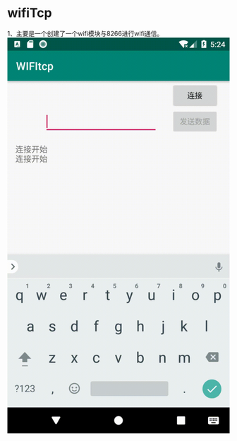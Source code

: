 # wifiTcp  
1、主要是一个创建了一个wifi模块与8266进行wifi通信。
![image](https://github.com/BSshang/wifiTcp2/blob/master/app/src/main/res/mipmap-hdpi/untitled.gif ) 
